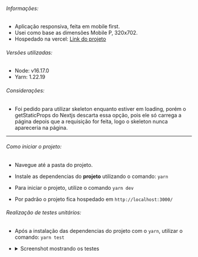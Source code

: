 ###### Informações:

- Aplicação responsiva, feita em mobile first.
- Usei como base as dimensões Mobile P, 320x702.
- Hospedado na vercel: [Link do projeto](https://mks-frontend-challenge-weslleysor.vercel.app/)

###### Versões utilizadas:

- Node: v16.17.0
- Yarn: 1.22.19

###### Considerações:
- Foi pedido para utilizar skeleton enquanto estiver em loading, porém o getStaticProps do Nextjs descarta essa opção, pois ele só carrega a página depois que a requisição for feita, logo o skeleton nunca apareceria na página.

---

###### Como iniciar o projeto:

- Navegue até a pasta do projeto.

- Instale as dependencias do **projeto** utilizando o comando: `yarn`

- Para iniciar o projeto, utilize o comando `yarn dev`

- Por padrão o projeto fica hospedado em `http://localhost:3000/`

###### Realização de testes unitários:

- Após a instalação das dependencias do projeto com o `yarn`, utilizar o comando: `yarn test`
- <details>
  <summary>Screenshot mostrando os testes</summary>
  
  ![Testes](./.github/jest.png)
</details>